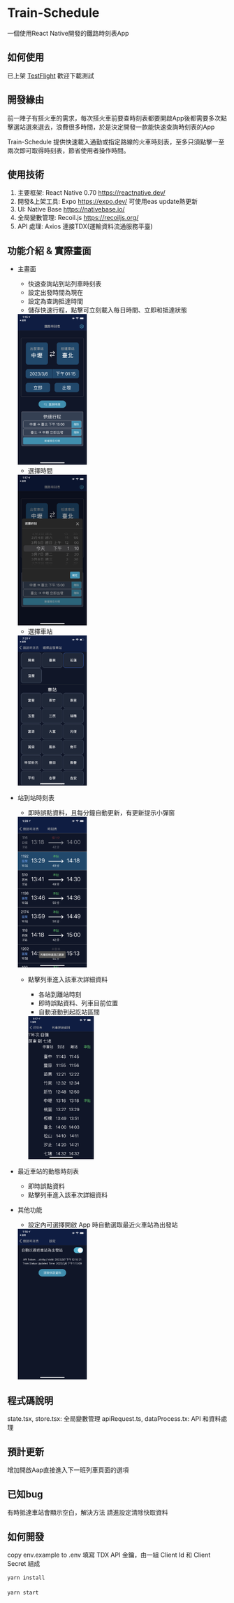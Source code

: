 # Train-Schedule

一個使用React Native開發的鐵路時刻表App

## 如何使用

已上架 [TestFlight](https://testflight.apple.com/join/dsbFuhK8) 歡迎下載測試

## 開發緣由

前一陣子有搭火車的需求，每次搭火車前要查時刻表都要開啟App後都需要多次點擊選站選來選去，浪費很多時間，於是決定開發一款能快速查詢時刻表的App

Train-Schedule 提供快速載入通勤或指定路線的火車時刻表，至多只須點擊一至兩次即可取得時刻表，節省使用者操作時間。

## 使用技術

1. 主要框架: React Native 0.70 <https://reactnative.dev/>
2. 開發&上架工具: Expo <https://expo.dev/> 可使用eas update熱更新
3. UI: Native Base <https://nativebase.io/>
4. 全局變數管理: Recoil.js <https://recoiljs.org/>
5. API 處理: Axios 連接TDX(運輸資料流通服務平臺)

## 功能介紹 & 實際畫面

- 主畫面
  - 快速查詢站到站列車時刻表
  - 設定出發時間為現在
  - 設定為查詢抵達時間
  - 儲存快速行程，點擊可立刻載入每日時間、立即和抵達狀態

  <img src="https://github.com/clspeter/Train-Schedule/blob/master/Readme/IMG_2499.PNG" width="33%" height="50%">

  - 選擇時間

  <img src="https://github.com/clspeter/Train-Schedule/blob/master/Readme/IMG_2504.PNG" width="33%" height="50%">

  - 選擇車站

  <img src="https://github.com/clspeter/Train-Schedule/blob/master/Readme/IMG_2506.PNG" width="33%" height="50%">

- 站到站時刻表

  - 即時誤點資料，且每分鐘自動更新，有更新提示小彈窗

  <img src="https://github.com/clspeter/Train-Schedule/blob/master/Readme/IMG_2505.PNG" width="33%" height="50%">

  - 點擊列車進入該車次詳細資料

    - 各站到離站時刻
    - 即時誤點資料、列車目前位置
    - 自動滾動到起訖站區間

    <img src="https://github.com/clspeter/Train-Schedule/blob/master/Readme/IMG_2503.PNG" width="33%" height="50%">

- 最近車站的動態時刻表

  - 即時誤點資料
  - 點擊列車進入該車次詳細資料

- 其他功能

  - 設定內可選擇開啟 App 時自動選取最近火車站為出發站

  <img src="https://github.com/clspeter/Train-Schedule/blob/master/Readme/IMG_2502.PNG" width="33%" height="50%">

## 程式碼說明

state.tsx, store.tsx: 全局變數管理
apiRequest.ts, dataProcess.tx: API 和資料處理

## 預計更新

增加開啟Aap直接進入下一班列車頁面的選項

## 已知bug

有時抵達車站會顯示空白，解決方法 請進設定清除快取資料

## 如何開發

copy env.example to .env
填寫 TDX API 金鑰，由一組 Client Id 和 Client Secret 組成

```sh
yarn install

yarn start
```
